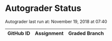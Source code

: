 # Autograder Status
Autograder last run at: November 19, 2018 at 07:40

| GitHub ID | Assignment | Graded Branch |
|-----------|------------|---------------|
